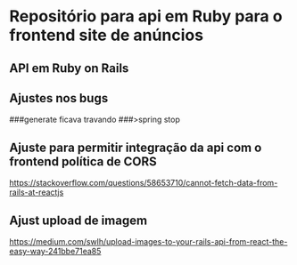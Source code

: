 # Repositório para api em Ruby para o frontend site de anúncios

## API em Ruby on Rails

## Ajustes nos bugs
###generate ficava travando
###>spring stop
## Ajuste para permitir integração da api com o frontend política de CORS 
https://stackoverflow.com/questions/58653710/cannot-fetch-data-from-rails-at-reactjs

## Ajust upload de imagem
https://medium.com/swlh/upload-images-to-your-rails-api-from-react-the-easy-way-241bbe71ea85